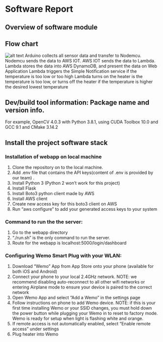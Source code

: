 # Software Report

## Overview of software module
## Flow chart
![alt text](https://github.com/BostonUniversitySeniorDesign/19-13-GreenHouse/blob/master/Software/Flow%20Chart.png)
Arduino collects all sensor data and transfer to Nodemcu.
Nodemcu sends the data to AWS IOT. 
AWS IOT sends the data to Lambda. 
Lambda stores the data into AWS DynamoDB, and present the data on Web Application
Lambda triggers the Simple Notification service if the temperature is too low or too high
Lambda turns on the heater is the temperature is too low, or turns off the heater if the temperature is higher the desired lowest temperature

## Dev/build tool information: Package name and version info. 
For example, OpenCV 4.0.3  with Python 3.8.1, using CUDA Toolbox 10.0 and GCC 9.1 and CMake 3.14.2
## Install the project software stack
### Installation of webapp on local machine
1. Clone the repository on to the local machine. 
2. Add .env file that contains the API keys(content of .env is provided by our team) .
3. Install Python 3 (Python 2 won’t work for this project)
4. Install Flask
5. Install Boto3 python client made by AWS
6. Install AWS client
7. Create new access key for this boto3 client on AWS 
8. Run “aws configure” to add your generated access keys to your system

### Command to run the the server:
1. Go to the webapp directory
2. “./run.sh” is the only command to run the server.
3. Route for the webapp is localhost:5000/login/dashboard

### Configuring Wemo Smart Plug with your WLAN:
1. Download “Wemo” App from App Store onto your phone (available for both iOS and Android)
2. Connect your phone to your local 2.4GHz network. NOTE: we recommend disabling auto-reconnect to all other wifi networks or entering Airplane mode to ensure your device is paired to the correct network
3. Open Wemo App and select “Add a Wemo” in the settings page
4. Follow instructions on phone to add Wemo device. NOTE: if this is your first time installing Wemo or your SSID changes, you must hold down the power button while plugging your Wemo in to reset to factory mode. Wemo is ready for setup when light is flashing white and orange.
5. If remote access is not automatically enabled, select “Enable remote access” under settings
6. Plug heater into Wemo



